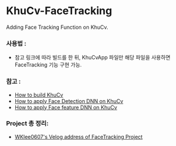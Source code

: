 # KhuCv-FaceTracking
Adding Face Tracking Function on KhuCv.

<h3> 사용법 : </h3>

- 참고 링크에 따라 빌드를 한 뒤, KhuCvApp 파일만 해당 파일을 사용하면 FaceTracking 기능 구현 가능.


<h3>참고 : </h3> 

- <a href="https://github.com/NizeLee/KhuCv_mdi">How to build KhuCv</a>
- <a href="https://github.com/NizeLee/KhuCv_mdi/tree/main/Samples/01_Face_detection_opencv">How to apply Face Detection DNN on KhuCv</a>
- <a href="https://velog.io/@wklee0607_/6.-KhuCv-FaceTracking-Using-DeepSORT">How to apply Face feature DNN on KhuCv </a>

<h3> Project 총 정리: </h3>

- <a href="https://velog.io/@wklee0607_/series/2022-23-WVacation-CppStudy">WKlee0607's Velog address of FaceTracking Project</a>
